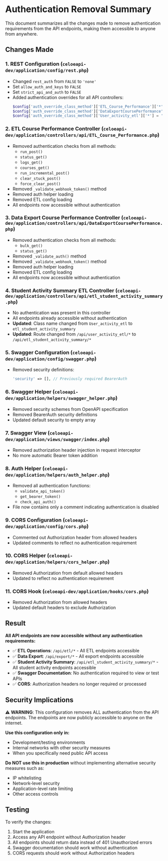 # Authentication Removal Summary

This document summarizes all the changes made to remove authentication requirements from the API endpoints, making them accessible to anyone from anywhere.

## Changes Made

### 1. REST Configuration (`celoeapi-dev/application/config/rest.php`)
- Changed `rest_auth` from `FALSE` to `'none'`
- Set `allow_auth_and_keys` to `FALSE`
- Set `strict_api_and_auth` to `FALSE`
- Added authentication overrides for all API controllers:
  ```php
  $config['auth_override_class_method']['ETL_Course_Performance']['*'] = 'none';
  $config['auth_override_class_method']['DataExportCoursePerformance']['*'] = 'none';
  $config['auth_override_class_method']['User_activity_etl']['*'] = 'none';
  ```

### 2. ETL Course Performance Controller (`celoeapi-dev/application/controllers/api/ETL_Course_Performance.php`)
- Removed authentication checks from all methods:
  - `run_post()`
  - `status_get()`
  - `logs_get()`
  - `courses_get()`
  - `run_incremental_post()`
  - `clear_stuck_post()`
  - `force_clear_post()`
- Removed `_validate_webhook_token()` method
- Removed auth helper loading
- Removed ETL config loading
- All endpoints now accessible without authentication

### 3. Data Export Course Performance Controller (`celoeapi-dev/application/controllers/api/DataExportCoursePerformance.php`)
- Removed authentication checks from all methods:
  - `bulk_get()`
  - `status_get()`
- Removed `_validate_auth()` method
- Removed `_validate_webhook_token()` method
- Removed auth helper loading
- Removed ETL config loading
- All endpoints now accessible without authentication

### 4. Student Activity Summary ETL Controller (`celoeapi-dev/application/controllers/api/etl_student_activity_summary.php`)
- No authentication was present in this controller
- All endpoints already accessible without authentication
- **Updated**: Class name changed from `User_activity_etl` to `etl_student_activity_summary`
- **Updated**: Route changed from `/api/user_activity_etl/*` to `/api/etl_student_activity_summary/*`

### 5. Swagger Configuration (`celoeapi-dev/application/config/swagger.php`)
- Removed security definitions:
  ```php
  'security' => [], // Previously required BearerAuth
  ```

### 6. Swagger Helper (`celoeapi-dev/application/helpers/swagger_helper.php`)
- Removed security schemes from OpenAPI specification
- Removed BearerAuth security definitions
- Updated default security to empty array

### 7. Swagger View (`celoeapi-dev/application/views/swagger/index.php`)
- Removed authorization header injection in request interceptor
- No more automatic Bearer token addition

### 8. Auth Helper (`celoeapi-dev/application/helpers/auth_helper.php`)
- Removed all authentication functions:
  - `validate_api_token()`
  - `get_bearer_token()`
  - `check_api_auth()`
- File now contains only a comment indicating authentication is disabled

### 9. CORS Configuration (`celoeapi-dev/application/config/cors.php`)
- Commented out Authorization header from allowed headers
- Updated comments to reflect no authentication requirement

### 10. CORS Helper (`celoeapi-dev/application/helpers/cors_helper.php`)
- Removed Authorization from default allowed headers
- Updated to reflect no authentication requirement

### 11. CORS Hook (`celoeapi-dev/application/hooks/cors.php`)
- Removed Authorization from allowed headers
- Updated default headers to exclude Authorization

## Result

**All API endpoints are now accessible without any authentication requirements:**

- ✅ **ETL Operations**: `/api/etl/*` - All ETL endpoints accessible
- ✅ **Data Export**: `/api/export/*` - All export endpoints accessible  
- ✅ **Student Activity Summary**: `/api/etl_student_activity_summary/*` - All student activity endpoints accessible
- ✅ **Swagger Documentation**: No authentication required to view or test APIs
- ✅ **CORS**: Authorization headers no longer required or processed

## Security Implications

⚠️ **WARNING**: This configuration removes ALL authentication from the API endpoints. The endpoints are now publicly accessible to anyone on the internet.

**Use this configuration only in:**
- Development/testing environments
- Internal networks with other security measures
- When you specifically need public API access

**Do NOT use this in production** without implementing alternative security measures such as:
- IP whitelisting
- Network-level security
- Application-level rate limiting
- Other access controls

## Testing

To verify the changes:
1. Start the application
2. Access any API endpoint without Authorization header
3. All endpoints should return data instead of 401 Unauthorized errors
4. Swagger documentation should work without authentication
5. CORS requests should work without Authorization headers
